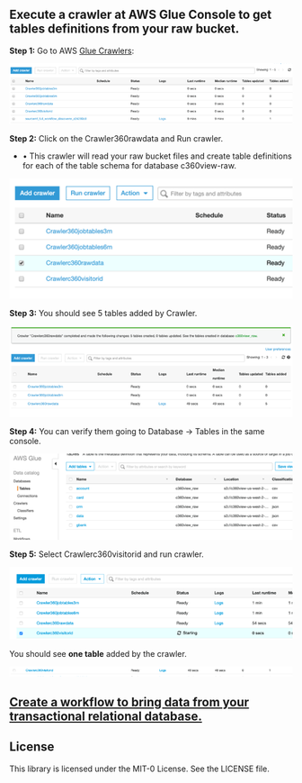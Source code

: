 ## Execute a crawler at AWS Glue Console to get tables definitions from your raw bucket.


**Step 1:** Go to AWS [Glue Crawlers](https://us-west-2.console.aws.amazon.com/glue/home?region=us-west-2#catalog:tab=crawlers):

![bp 0](pic-cw00.png)



**Step 2:** Click on the Crawler360rawdata and Run crawler.

*	•	This crawler will read your raw bucket files and create table definitions for each of the table schema for database c360view-raw.


![bp 1](pic-cw01.png)



**Step 3:** You should see 5 tables added by Crawler.

![cf 2](pic-cw02.png)



**Step 4:** You can verify them going to Database -> Tables in the same console.

![cf 5](pic-cw04.png)

**Step 5:** Select Crawlerc360visitorid and run crawler.

![cf 5](pic-cw05.png)


You should see **one table** added by the crawler.

![cf 5](pic-cw06.png)


## [Create a workflow to bring data from your transactional relational database.](../workflow/README.md)


## License

This library is licensed under the MIT-0 License. See the LICENSE file.

